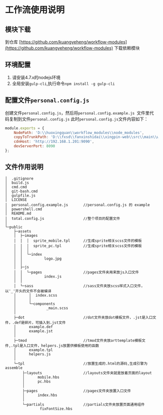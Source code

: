 # 工作流使用说明

## 模块下载
到仓库 [https://github.com/kuangyeheng/workflow-modules](https://github.com/kuangyeheng/workflow-modules) 下载依赖模块

## 环境配置
1. 请安装4.7.x的nodejs环境
2. 全局安装`gulp-cli`,执行命令`npm install -g gulp-cli`

## 配置文件`personal.config.js`
创建文件`personal.config.js`，然后将`personal.config.example.js `文件里代码复制到文件`personal.config.js`
此时`personal.config.js`文件内容如下：
```javascript
module.exports = {
    NodePath: 'D:\\huoxingquan\\workflow_modules\\node_modules',                        //配置node_modules的路径
    copyToTrunkPath: 'D:\\fxsd\\fanxinshidai\\xingpin-web\\src\\main\\webapp\\view',    //配置生产文件的存放路径
    cdnHost: 'http://192.168.1.201:9090',                                               //配置全局请求地址
    devServerPort: 8090                                                                 //配置开发服务器的端口
};
```

## 文件作用说明
```
│  .gitignore
│  build.js
│  cmd.cmd
│  git-bash.cmd
│  gulpfile.js
│  LICENSE
│  personal.config.example.js       //personal.config.js 的 example
│  powershell.cmd
│  README.md
│  total.config.js                  //整个项目的配置文件
│
└─public
    ├─assets
    │  ├─images
    │  │  │  sprite_mobile.tpl      //生成sprite相关scss文件的模板
    │  │  │  sprite_pc.tpl          //生成sprite相关scss文件的模板
    │  │  │
    │  │  └─index
    │  │          logo.jpg
    │  │
    │  ├─js
    │  │  └─pages                   //pages文件夹用来放js入口文件
    │  │          index.js
    │  │
    │  └─sass                       //sass文件夹放scss样式入口文件，以'_'开头的文件不会被编译
    │      │  index.scss
    │      │
    │      └─components
    │              _main.scss
    │
    ├─dot                           //dot文件夹放dot模板文件，.jst是入口文件，.def是碎片，可插入到.jst文件
    │      example.def
    │      example.jst
    │
    ├─tmod                          //tmod文件夹放arttemplate模板文件,.tpl是入口文件，helpers.js放置供模板使用的函数
    │      example.tpl
    │      helpers.js
    │
    └─tpl                           //放置生成的.html的源码,生成引擎为assemble
        ├─layouts                   //layouts文件夹就是放着页面的layout
        │      mobile.hbs
        │      pc.hbs
        │
        ├─pages                     //pages文件夹放置入口文件
        │      index.hbs
        │
        └─partials                  //partials文件夹放置页面通用组件
                fixFontSize.hbs
```